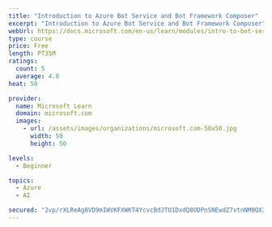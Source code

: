 ```yaml
---
title: "Introduction to Azure Bot Service and Bot Framework Composer"
excerpt: "Introduction to Azure Bot Service and Bot Framework Composer"
webUrl: https://docs.microsoft.com/en-us/learn/modules/intro-to-bot-service-bot-framework-composer/
type: course
price: Free
length: PT35M
ratings:
  count: 5
  average: 4.8
heat: 50

provider:
  name: Microsoft Learn
  domain: microsoft.com
  images:
    - url: /assets/images/organizations/microsoft.com-50x50.jpg
      width: 50
      height: 50

levels:
  - Beginner

topics:
  - Azure
  - AI

secured: "2vp/rXLReAg8VD9mIWVKFXWKT4YcvcBdJTU1DxdQ8ODPnSNEwdZ7vtnNM0QX3bezlQ5IdyKy6if4EJus5eUpapxwR7yT6icsIQtrHvva1stD3muelFc5EAScWrQkTOQxDTxWoggJ6cjpRaTeglSjNr28nHE1lu4cbkL6UXf4FFbdAOzHqxgpsz+hxyyqs5zl+zv8Ix1Vp+VE7oA4eEhqrAkhfch0WWhTHG4T6I2ii7V5S7uGYK1aTzFB7YSO2rJXgtqyS6CWq794uajIEttegWYdB9yNy27SNxqYeWEkOWmoTdeeRclMNvetW5BY3qKEqe8rUw9e1QZZELhPcQNsJvotrTkZuLKeQkRhOvr4ObW4C5qruUuszA4q93/Unx4HSfANCJjkl+R+Rhkw3FT0ciLAYbiosbgb1/qMkfLQXDY=;hfbmO8G6kzXctEnr0zolew=="
---
```



